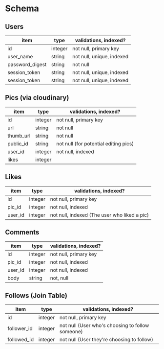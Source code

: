 # Schema

## Users
item            | type      | validations, indexed?
----------------|-----------|-----------------------
id              | integer   | not null, primary key
user_name       | string    | not null, unique, indexed
password_digest | string    | not null
session_token   | string    | not null, unique, indexed
session_token   | string    | not null, unique, indexed


## Pics (via cloudinary)
item            | type      | validations, indexed?
----------------|-----------|-----------------------
id              | integer   | not null, primary key
url             | string    | not null
thumb_url       | string    | not null
public_id       | string    | not null     (for potential editing pics)
user_id         | integer   | not null, indexed
likes           | integer   |

## Likes
item            | type      | validations, indexed?
----------------|-----------|-----------------------
id              | integer   | not null, primary key
pic_id          | integer   | not null, indexed
user_id         | integer   | not null, indexed       (The user who liked a pic)


## Comments
item            | type      | validations, indexed?
----------------|-----------|-----------------------
id              | integer   | not null, primary key
pic_id          | integer   | not null, indexed
user_id         | integer   | not null, indexed
body            | string    | not, null


## Follows (Join Table)
item            | type      | validations, indexed?
----------------|-----------|-----------------------
id              | integer   | not null, primary key
follower_id     | integer   | not null   (User who's choosing to follow someone)
followed_id     | integer   | not null   (User they're choosing to follow)

